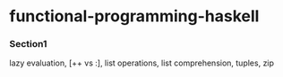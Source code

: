 # functional-programming-haskell

### Section1
lazy evaluation, [++ vs :], list operations, list comprehension, tuples, zip
